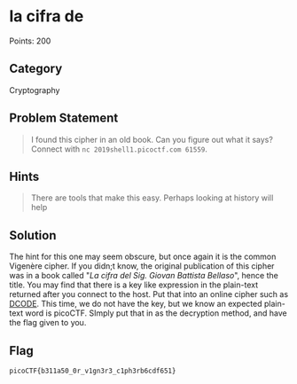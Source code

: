 # la cifra de
Points: 200
## Category
Cryptography
## Problem Statement
> I found this cipher in an old book. Can you figure out what it says? Connect with `nc 2019shell1.picoctf.com 61559`.
## Hints
> There are tools that make this easy.
> Perhaps looking at history will help
## Solution
The hint for this one may seem obscure, but once again it is the common Vigenère cipher. If you didn;t know, the original publication of this cipher was in a book called "*La cifra del Sig. Giovan Battista Bellaso*", hence the title. You may find that there is a key like expression in the plain-text returned after you connect to the host. Put that into an online cipher such as [DCODE](https://www.dcode.fr/vigenere-cipher). This time, we do not have the key, but we know an expected plain-text word is picoCTF. SImply put that in as the decryption method, and have the flag given to you.
## Flag
`picoCTF{b311a50_0r_v1gn3r3_c1ph3rb6cdf651}`
